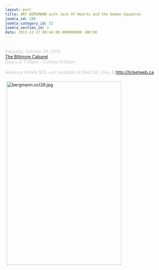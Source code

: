 ```yaml
---
layout: post
title: ART BERGMANN with Jack Of Hearts and the Demon Squadron
joomla_id: 289
joomla_category_id: 52
joomla_section_id: 2
date: 2013-11-27 09:44:00.000000000 +00:00
---
```

<span style="color: #c0c0c0"><br />
Saturday, October 26, 2013<br />
<a href="http://www.biltmorecabaret.com/" target="_blank">The Biltmore Cabaret</a> <br />
Doors at 7:30pm - Curfew 11:00pm<br />
<br />
Advance tickets $20 +s/c available at Red Cat, Zulu, &amp; <a href="http://www.ticketweb.ca/t3/sale/SaleEventDetail?dispatch=loadSelectionData&amp;eventId=3844754" target="_blank">http://ticketweb.ca</a></span><br />
<br />
<img src="images/stories/front_page/bergmann.oct26.jpg" alt="bergmann.oct26.jpg" title="bergmann.oct26.jpg" style="float: left; margin: 5px; width: 375px; height: 600px" height="600" width="375" />
